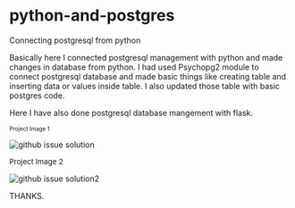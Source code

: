 # python-and-postgres

Connecting postgresql from python

Basically here I connected postgresql management with python and made changes in database from python.
I had used Psychopg2 module to connect postgresql database and made basic things like creating
table and inserting data or values inside table. I also updated those table with basic postgres code.

Here I have also done postgresql database mangement with flask.


<font size=1>Project Image 1</font>

![github issue solution](https://user-images.githubusercontent.com/60976347/162717985-559ed4d4-0040-490b-974d-9bf7874c52be.PNG)


<font size=2>Project Image 2</font>

![github issue solution2](https://user-images.githubusercontent.com/60976347/162717408-61fbefd1-89fc-49ce-8b36-94ca42466725.PNG)


THANKS.

